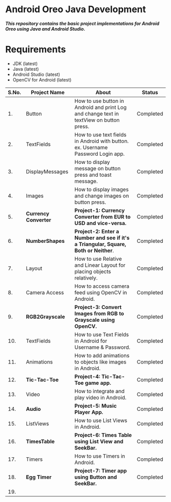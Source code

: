 # Android Oreo Java Development

***This repository contains the basic project implementations for Android Oreo using Java and Android Studio.***

# Requirements
* JDK (latest)
* Java (latest)
* Android Studio (latest)
* OpenCV for Android (latest)

| S.No. |       Project Name        |                           About                            |	  Status    |
| ----- | ------------------------- | ---------------------------------------------------------- | ------------ |
|   1.  | Button                    | How to use button in Android and print Log and change text in textView on button press. | Completed |
|   2.  | TextFields                | How to use text fields in Android with button. ex. Username Password Login app. | Completed |
|   3.  | DisplayMessages           | How to display message on button press and toast message.  |   Completed  |
|   4.  | Images                    | How to display images and change images on button press.   |   Completed  |
|   5.  | **Currency Converter**    |**Project-1: Currency Converter from EUR to USD and vice-versa.**| Completed |
|   6.  | **NumberShapes**          | **Project-2: Enter a Number and see if it's a Triangular, Square, Both or Neither**.| Completed |
|   7.  | Layout                    | How to use Relative and Linear Layout for placing objects relatively. |  Completed |
|   8.  | Camera Access             | How to access camera feed using OpenCV in Android.         |   Completed  |
|   9.  | **RGB2Grayscale**         | **Project-3: Convert Images from RGB to Grayscale using OpenCV.**|  Completed  |
|  10.  | TextFields                | How to use Text Fields in Android for Username & Password.|   Completed  |
|  11.  | Animations                | How to add animations to objects like images in Android.  |   Completed  |
|  12.  | **Tic-Tac-Toe**           | **Project-4: Tic-Tac-Toe game app.**                      |   Completed  |
|  13.  | Video                     | How to integrate and play video in Android.               |   Completed  |
|  14.  | **Audio**                 | **Project-5: Music Player App.**                          |   Completed  |
|  15.  | ListViews                 | How to use List Views in Android.                         |   Completed  |
|  16.  | **TimesTable**            | **Project-6: Times Table using List View and SeekBar.**   |   Completed  |
|  17.  | Timers                    | How to use Timers in Android.                             |   Completed  |
|  18.  | **Egg Timer**             | **Project-7: Timer app using Button and SeekBar.**        |   Completed  |
|  19.  | | | |
